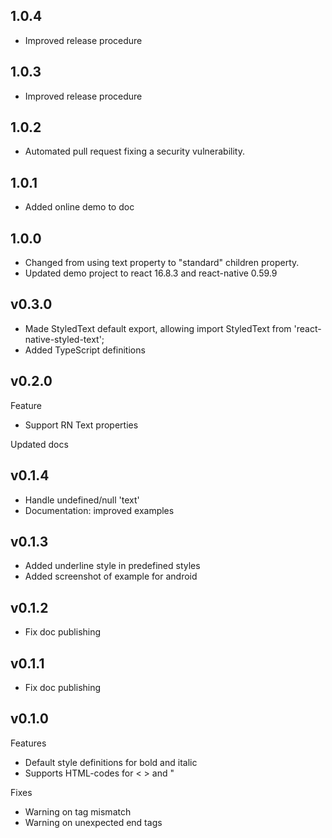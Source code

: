 ## 1.0.4

- Improved release procedure

## 1.0.3

- Improved release procedure

## 1.0.2

- Automated pull request fixing a security vulnerability.

## 1.0.1

- Added online demo to doc

## 1.0.0

- Changed from using text property to "standard" children property.
- Updated demo project to react 16.8.3 and react-native 0.59.9

## v0.3.0

- Made StyledText default export, allowing import StyledText from 'react-native-styled-text';
- Added TypeScript definitions

## v0.2.0

Feature

- Support RN Text properties

Updated docs

## v0.1.4

- Handle undefined/null 'text'
- Documentation: improved examples

## v0.1.3

- Added underline style in predefined styles
- Added screenshot of example for android

## v0.1.2

- Fix doc publishing

## v0.1.1

- Fix doc publishing

## v0.1.0

Features

- Default style definitions for bold and italic
- Supports HTML-codes for < > and "

Fixes

- Warning on tag mismatch
- Warning on unexpected end tags
